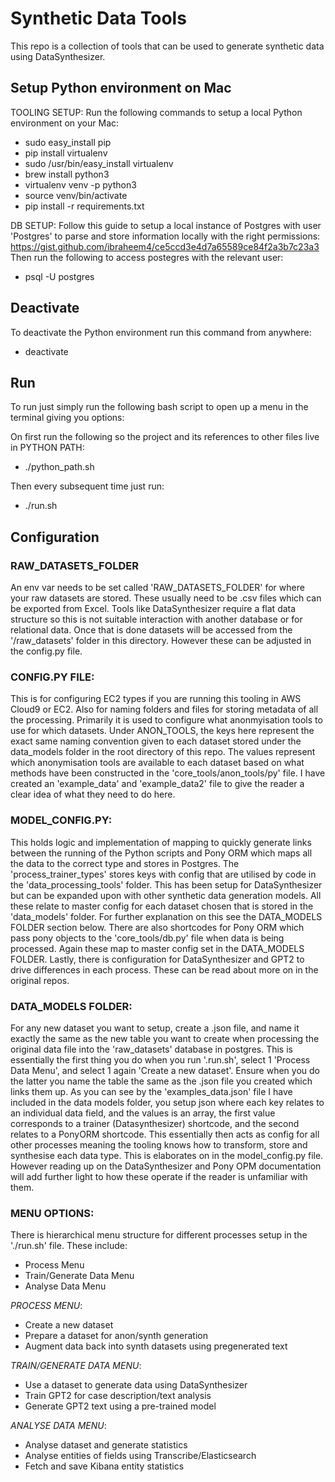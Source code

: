 # Synthetic Data Tools

This repo is a collection of tools that can be used to generate synthetic data using DataSynthesizer.

## Setup Python environment on Mac

TOOLING SETUP:
Run the following commands to setup a local Python environment on your Mac:
- sudo easy_install pip
- pip install virtualenv
- sudo /usr/bin/easy_install virtualenv
- brew install python3
- virtualenv venv -p python3
- source venv/bin/activate
- pip install -r requirements.txt

DB SETUP:
Follow this guide to setup a local instance of Postgres with user 'Postgres' to parse and store information locally with the right permissions:
https://gist.github.com/ibraheem4/ce5ccd3e4d7a65589ce84f2a3b7c23a3
Then run the following to access postegres with the relevant user:
- psql -U postgres

## Deactivate
To deactivate the Python environment run this command from anywhere:
- deactivate

## Run
To run just simply run the following bash script to open up a menu in the terminal giving you options:

On first run the following so the project and its references to other files live in PYTHON PATH:
- ./python_path.sh

Then every subsequent time just run:
- ./run.sh

## Configuration
### RAW_DATASETS_FOLDER
An env var needs to be set called 'RAW_DATASETS_FOLDER' for where your raw datasets are stored. These usually need to be .csv files which can be exported from Excel. Tools like DataSynthesizer require a flat data structure so this is not suitable interaction with another database or for relational data. Once that is done datasets will be accessed from the '/raw_datasets' folder in this directory. However these can be adjusted in the config.py file.

### CONFIG.PY FILE:
This is for configuring EC2 types if you are running this tooling in AWS Cloud9 or EC2. Also for naming folders and files for storing metadata of all the processing. Primarily it is used to configure what anonmyisation tools to use for which datasets. Under ANON_TOOLS, the keys here represent the exact same naming convention given to each dataset stored under the data_models folder in the root directory of this repo. The values represent which anonymisation tools are available to each dataset based on what methods have been constructed in the 'core_tools/anon_tools/py' file. I have created an 'example_data' and 'example_data2' file to give the reader a clear idea of what they need to do here.

### MODEL_CONFIG.PY:
This holds logic and implementation of mapping to quickly generate links between the running of the Python scripts and Pony ORM which maps all the data to the correct type and stores in Postgres. The 'process_trainer_types' stores keys with config that are utilised by code in the 'data_processing_tools' folder. This has been setup for DataSynthesizer but can be expanded upon with other synthetic data generation models. All these relate to master config for each dataset chosen that is stored in the 'data_models' folder. For further explanation on this see the DATA_MODELS FOLDER section below.
There are also shortcodes for Pony ORM which pass pony objects to the 'core_tools/db.py' file when data is being processed. Again these map to master config set in the DATA_MODELS FOLDER.
Lastly, there is configuration for DataSynthesizer and GPT2 to drive differences in each process. These can be read about more on in the original repos.

### DATA_MODELS FOLDER:
For any new dataset you want to setup, create a .json file, and name it exactly the same as the new table you want to create when processing the original data file into the 'raw_datasets' database in postgres. This is essentially the first thing you do when you run '.run.sh', select 1 'Process Data Menu', and select 1 again 'Create a new dataset'. Ensure when you do the latter you name the table the same as the .json file you created which links them up. As you can see by the 'examples_data.json' file I have included in the data models folder, you setup json where each key relates to an individual data field, and the values is an array, the first value corresponds to a trainer (Datasynthesizer) shortcode, and the second relates to a PonyORM shortcode. This essentially then acts as config for all other processes meaning the tooling knows how to transform, store and synthesise each data type. This is elaborates on in the model_config.py file. However reading up on the DataSynthesizer and Pony OPM documentation will add further light to how these operate if the reader is unfamiliar with them.

### MENU OPTIONS:
There is hierarchical menu structure for different processes setup in the './run.sh' file. These include:
- Process Menu
- Train/Generate Data Menu
- Analyse Data Menu

*PROCESS MENU*:
- Create a new dataset
- Prepare a dataset for anon/synth generation
- Augment data back into synth datasets using pregenerated text

*TRAIN/GENERATE DATA MENU*:
- Use a dataset to generate data using DataSynthesizer
- Train GPT2 for case description/text analysis
- Generate GPT2 text using a pre-trained model

*ANALYSE DATA MENU*:
- Analyse dataset and generate statistics
- Analyse entities of fields using Transcribe/Elasticsearch
- Fetch and save Kibana entity statistics
